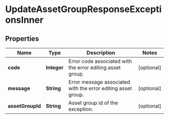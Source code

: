 

# UpdateAssetGroupResponseExceptionsInner

## Properties

Name | Type | Description | Notes
------------ | ------------- | ------------- | -------------
**code** | **Integer** | Error code associated with the error editing asset group. |  [optional]
**message** | **String** | Error message associated with the error editing asset group. |  [optional]
**assetGroupId** | **String** | Asset group id of the exception. |  [optional]




